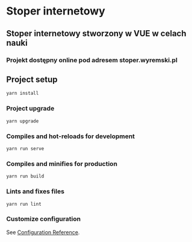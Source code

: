 # Stoper internetowy

## Stoper internetowy stworzony w VUE w celach nauki
### Projekt dostępny online pod adresem stoper.wyremski.pl

## Project setup
```
yarn install
```

### Project upgrade
```
yarn upgrade
```

### Compiles and hot-reloads for development
```
yarn run serve
```

### Compiles and minifies for production
```
yarn run build
```

### Lints and fixes files
```
yarn run lint
```

### Customize configuration
See [Configuration Reference](https://cli.vuejs.org/config/).
